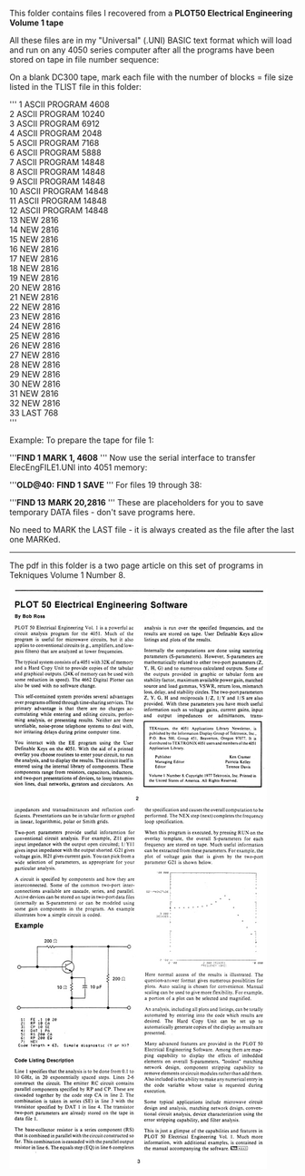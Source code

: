 This folder contains files I recovered from a **PLOT50 Electrical Engineering Volume 1 tape**

All these files are in my "Universal" (.UNI) BASIC text format which will load and run on any 4050 series computer after all the programs have been stored on tape in file number sequence:

On a blank DC300 tape, mark each file with the number of blocks = file size listed in the TLIST file in this folder:

''' 1      ASCII   PROGRAM           4608   
 2      ASCII   PROGRAM           10240  
 3      ASCII   PROGRAM           6912   
 4      ASCII   PROGRAM           2048   
 5      ASCII   PROGRAM           7168   
 6      ASCII   PROGRAM           5888   
 7      ASCII   PROGRAM           14848  
 8      ASCII   PROGRAM           14848  
 9      ASCII   PROGRAM           14848  
 10     ASCII   PROGRAM           14848  
 11     ASCII   PROGRAM           14848  
 12     ASCII   PROGRAM           14848  
 13     NEW                       2816   
 14     NEW                       2816   
 15     NEW                       2816   
 16     NEW                       2816   
 17     NEW                       2816   
 18     NEW                       2816   
 19     NEW                       2816   
 20     NEW                       2816   
 21     NEW                       2816   
 22     NEW                       2816   
 23     NEW                       2816   
 24     NEW                       2816   
 25     NEW                       2816   
 26     NEW                       2816   
 27     NEW                       2816   
 28     NEW                       2816   
 29     NEW                       2816   
 30     NEW                       2816   
 31     NEW                       2816   
 32     NEW                       2816   
 33     LAST                      768    
'''

Example:
To prepare the tape for file 1:

'''**FIND 1**
**MARK 1, 4608**
'''
Now use the serial interface to transfer ElecEngFILE1.UNI into 4051 memory:

'''**OLD@40:**
**FIND 1**
**SAVE**
''' 
For files 19 through 38:

'''**FIND 13**
**MARK 20,2816**
'''
These are placeholders for you to save temporary DATA files - don't save programs here.
 
No need to MARK the LAST file - it is always created as the file after the last one MARKed.

***********
The pdf in this folder is a two page article on this set of programs in Tekniques Volume 1 Number 8.

![Label and PCB front](./PLOT%2050%20Electrical%20Engineering%20article.jpg)
